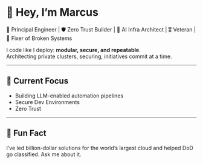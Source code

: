 # 👋 Hey, I’m Marcus

🚀 Principal Engineer | 🛡️ Zero Trust Builder | 🧠 AI Infra Architect | 🎖️ Veteran | 🧩 Fixer of Broken Systems

I code like I deploy: **modular, secure, and repeatable**.  
Architecting private clusters, securing, initiatives commit at a time.

---

## 🔧 Current Focus
- Building LLM-enabled automation pipelines
- Secure Dev Environments
- Zero Trust

---

## 🧠 Fun Fact
I’ve led billion-dollar solutions for the world’s largest cloud and helped DoD go classified. Ask me about it.
